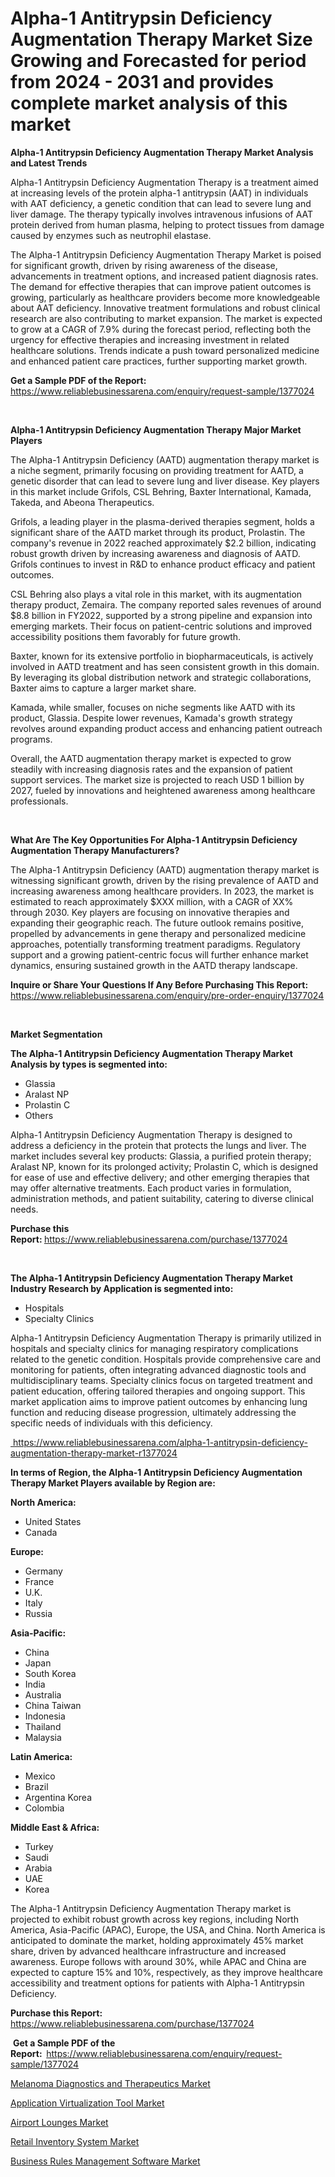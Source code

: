 <p><h1>Alpha-1 Antitrypsin Deficiency Augmentation Therapy Market Size Growing and Forecasted for period from 2024 - 2031 and provides complete market analysis of this market</h1></p><p><strong>Alpha-1 Antitrypsin Deficiency Augmentation Therapy Market Analysis and Latest Trends</strong></p>
<p><p>Alpha-1 Antitrypsin Deficiency Augmentation Therapy is a treatment aimed at increasing levels of the protein alpha-1 antitrypsin (AAT) in individuals with AAT deficiency, a genetic condition that can lead to severe lung and liver damage. The therapy typically involves intravenous infusions of AAT protein derived from human plasma, helping to protect tissues from damage caused by enzymes such as neutrophil elastase.</p><p>The Alpha-1 Antitrypsin Deficiency Augmentation Therapy Market is poised for significant growth, driven by rising awareness of the disease, advancements in treatment options, and increased patient diagnosis rates. The demand for effective therapies that can improve patient outcomes is growing, particularly as healthcare providers become more knowledgeable about AAT deficiency. Innovative treatment formulations and robust clinical research are also contributing to market expansion. The market is expected to grow at a CAGR of 7.9% during the forecast period, reflecting both the urgency for effective therapies and increasing investment in related healthcare solutions. Trends indicate a push toward personalized medicine and enhanced patient care practices, further supporting market growth.</p></p>
<p><strong>Get a Sample PDF of the Report:&nbsp;</strong> <a href="https://www.reliablebusinessarena.com/enquiry/request-sample/1377024?utm_campaign=1331&utm_medium=2&utm_source=Github&utm_content=ia&utm_term=23102024&utm_id=alpha-1-antitrypsin-deficiency-augmentation-therapy">https://www.reliablebusinessarena.com/enquiry/request-sample/1377024</a></p>
<p>&nbsp;</p>
<p><strong>Alpha-1 Antitrypsin Deficiency Augmentation Therapy Major Market Players</strong></p>
<p><p>The Alpha-1 Antitrypsin Deficiency (AATD) augmentation therapy market is a niche segment, primarily focusing on providing treatment for AATD, a genetic disorder that can lead to severe lung and liver disease. Key players in this market include Grifols, CSL Behring, Baxter International, Kamada, Takeda, and Abeona Therapeutics.</p><p>Grifols, a leading player in the plasma-derived therapies segment, holds a significant share of the AATD market through its product, Prolastin. The company's revenue in 2022 reached approximately $2.2 billion, indicating robust growth driven by increasing awareness and diagnosis of AATD. Grifols continues to invest in R&D to enhance product efficacy and patient outcomes.</p><p>CSL Behring also plays a vital role in this market, with its augmentation therapy product, Zemaira. The company reported sales revenues of around $8.8 billion in FY2022, supported by a strong pipeline and expansion into emerging markets. Their focus on patient-centric solutions and improved accessibility positions them favorably for future growth.</p><p>Baxter, known for its extensive portfolio in biopharmaceuticals, is actively involved in AATD treatment and has seen consistent growth in this domain. By leveraging its global distribution network and strategic collaborations, Baxter aims to capture a larger market share.</p><p>Kamada, while smaller, focuses on niche segments like AATD with its product, Glassia. Despite lower revenues, Kamada's growth strategy revolves around expanding product access and enhancing patient outreach programs.</p><p>Overall, the AATD augmentation therapy market is expected to grow steadily with increasing diagnosis rates and the expansion of patient support services. The market size is projected to reach USD 1 billion by 2027, fueled by innovations and heightened awareness among healthcare professionals.</p></p>
<p>&nbsp;</p>
<p><strong>What Are The Key Opportunities For Alpha-1 Antitrypsin Deficiency Augmentation Therapy Manufacturers?</strong></p>
<p><p>The Alpha-1 Antitrypsin Deficiency (AATD) augmentation therapy market is witnessing significant growth, driven by the rising prevalence of AATD and increasing awareness among healthcare providers. In 2023, the market is estimated to reach approximately $XXX million, with a CAGR of XX% through 2030. Key players are focusing on innovative therapies and expanding their geographic reach. The future outlook remains positive, propelled by advancements in gene therapy and personalized medicine approaches, potentially transforming treatment paradigms. Regulatory support and a growing patient-centric focus will further enhance market dynamics, ensuring sustained growth in the AATD therapy landscape.</p></p>
<p><strong>Inquire or Share Your Questions If Any Before Purchasing This Report:</strong> <a href="https://www.reliablebusinessarena.com/enquiry/pre-order-enquiry/1377024?utm_campaign=1331&utm_medium=2&utm_source=Github&utm_content=ia&utm_term=23102024&utm_id=alpha-1-antitrypsin-deficiency-augmentation-therapy">https://www.reliablebusinessarena.com/enquiry/pre-order-enquiry/1377024</a></p>
<p>&nbsp;</p>
<p><strong>Market Segmentation</strong></p>
<p><strong>The Alpha-1 Antitrypsin Deficiency Augmentation Therapy Market Analysis by types is segmented into:</strong></p>
<p><ul><li>Glassia</li><li>Aralast NP</li><li>Prolastin C</li><li>Others</li></ul></p>
<p><p>Alpha-1 Antitrypsin Deficiency Augmentation Therapy is designed to address a deficiency in the protein that protects the lungs and liver. The market includes several key products: Glassia, a purified protein therapy; Aralast NP, known for its prolonged activity; Prolastin C, which is designed for ease of use and effective delivery; and other emerging therapies that may offer alternative treatments. Each product varies in formulation, administration methods, and patient suitability, catering to diverse clinical needs.</p></p>
<p><strong>Purchase this Report:&nbsp;</strong><a href="https://www.reliablebusinessarena.com/purchase/1377024?utm_campaign=1331&utm_medium=2&utm_source=Github&utm_content=ia&utm_term=23102024&utm_id=alpha-1-antitrypsin-deficiency-augmentation-therapy">https://www.reliablebusinessarena.com/purchase/1377024</a></p>
<p>&nbsp;</p>
<p><strong>The Alpha-1 Antitrypsin Deficiency Augmentation Therapy Market Industry Research by Application is segmented into:</strong></p>
<p><ul><li>Hospitals</li><li>Specialty Clinics</li></ul></p>
<p><p>Alpha-1 Antitrypsin Deficiency Augmentation Therapy is primarily utilized in hospitals and specialty clinics for managing respiratory complications related to the genetic condition. Hospitals provide comprehensive care and monitoring for patients, often integrating advanced diagnostic tools and multidisciplinary teams. Specialty clinics focus on targeted treatment and patient education, offering tailored therapies and ongoing support. This market application aims to improve patient outcomes by enhancing lung function and reducing disease progression, ultimately addressing the specific needs of individuals with this deficiency.</p></p>
<p><a href="https://www.reliablebusinessarena.com/alpha-1-antitrypsin-deficiency-augmentation-therapy-market-r1377024?utm_campaign=1331&utm_medium=2&utm_source=Github&utm_content=ia&utm_term=23102024&utm_id=alpha-1-antitrypsin-deficiency-augmentation-therapy">&nbsp;https://www.reliablebusinessarena.com/alpha-1-antitrypsin-deficiency-augmentation-therapy-market-r1377024</a></p>
<p><strong>In terms of Region, the Alpha-1 Antitrypsin Deficiency Augmentation Therapy Market Players available by Region are:</strong></p>
<p>
    <p> <strong> North America: </strong>
        <ul>
            <li>United States</li>
            <li>Canada</li>
        </ul>
        </p> 
    <p> <strong> Europe: </strong>
        <ul>
            <li>Germany</li>
            <li>France</li>
            <li>U.K.</li>
            <li>Italy</li>
            <li>Russia</li>
        </ul>
        </p> 
    <p> <strong> Asia-Pacific: </strong>
        <ul>
            <li>China</li>
            <li>Japan</li>
            <li>South Korea</li>
            <li>India</li>
            <li>Australia</li>
            <li>China Taiwan</li>
            <li>Indonesia</li>
            <li>Thailand</li>
            <li>Malaysia</li>
        </ul>
        </p> 
    <p> <strong> Latin America: </strong>
        <ul>
            <li>Mexico</li>
            <li>Brazil</li>
            <li>Argentina Korea</li>
            <li>Colombia</li>
        </ul>
        </p> 
    <p> <strong> Middle East & Africa: </strong>
        <ul>
            <li>Turkey</li>
            <li>Saudi</li>
            <li>Arabia</li>
            <li>UAE</li>
            <li>Korea</li>
        </ul>
    </p>
    </p>
<p><p>The Alpha-1 Antitrypsin Deficiency Augmentation Therapy market is projected to exhibit robust growth across key regions, including North America, Asia-Pacific (APAC), Europe, the USA, and China. North America is anticipated to dominate the market, holding approximately 45% market share, driven by advanced healthcare infrastructure and increased awareness. Europe follows with around 30%, while APAC and China are expected to capture 15% and 10%, respectively, as they improve healthcare accessibility and treatment options for patients with Alpha-1 Antitrypsin Deficiency.</p></p>
<p><strong>Purchase this Report: </strong><a href="https://www.reliablebusinessarena.com/purchase/1377024?utm_campaign=1331&utm_medium=2&utm_source=Github&utm_content=ia&utm_term=23102024&utm_id=alpha-1-antitrypsin-deficiency-augmentation-therapy">https://www.reliablebusinessarena.com/purchase/1377024</a></p>
<p>&nbsp;<strong>Get a Sample PDF of the Report:&nbsp;&nbsp;</strong><a href="https://www.reliablebusinessarena.com/enquiry/request-sample/1377024?utm_campaign=1331&utm_medium=2&utm_source=Github&utm_content=ia&utm_term=23102024&utm_id=alpha-1-antitrypsin-deficiency-augmentation-therapy">https://www.reliablebusinessarena.com/enquiry/request-sample/1377024</a></p>
<p><strong></strong></p>
<p><p><a href="https://github.com/joannesouthgate/Market-Research-Report-List-5/blob/main/melanoma-diagnostics-and-therapeutics-market.md?utm_campaign=1331&utm_medium=2&utm_source=Github&utm_content=ia&utm_term=23102024&utm_id=alpha-1-antitrypsin-deficiency-augmentation-therapy">Melanoma Diagnostics and Therapeutics Market</a></p><p><a href="https://www.linkedin.com/pulse/regional-adaptations-global-application-virtualization-tool-9tpde?utm_campaign=1331&utm_medium=2&utm_source=Github&utm_content=ia&utm_term=23102024&utm_id=alpha-1-antitrypsin-deficiency-augmentation-therapy">Application Virtualization Tool Market</a></p><p><a href="https://www.linkedin.com/pulse/airport-lounges-market-revolution-size-share-emerging-trends-8qtye?utm_campaign=1331&utm_medium=2&utm_source=Github&utm_content=ia&utm_term=23102024&utm_id=alpha-1-antitrypsin-deficiency-augmentation-therapy">Airport Lounges Market</a></p><p><a href="https://www.linkedin.com/pulse/global-retail-inventory-system-market-focus-application-wt9ne?utm_campaign=1331&utm_medium=2&utm_source=Github&utm_content=ia&utm_term=23102024&utm_id=alpha-1-antitrypsin-deficiency-augmentation-therapy">Retail Inventory System Market</a></p><p><a href="https://www.linkedin.com/pulse/global-business-rules-management-software-market-pulse-trends-4hbhe?utm_campaign=1331&utm_medium=2&utm_source=Github&utm_content=ia&utm_term=23102024&utm_id=alpha-1-antitrypsin-deficiency-augmentation-therapy">Business Rules Management Software Market</a></p></p>
